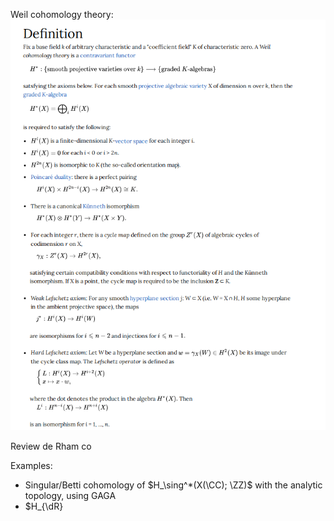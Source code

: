 Weil cohomology theory:
![](../../attachments/Pasted%20image%2020210704000947.png)

Review de Rham co

Examples:

- Singular/Betti cohomology of $H_\sing^*(X(\CC); \ZZ)$ with the analytic topology, using GAGA
- $H_{\dR}